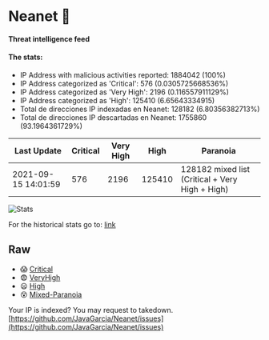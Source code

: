 # Neanet :hocho:
#### Threat intelligence feed
#### The stats:

- IP Address with malicious activities reported: 1884042 (100%)
- IP Address categorized as 'Critical':  576 (0.0305725668536%)
- IP Address categorized as 'Very High':  2196 (0.116557911129%)
- IP Address categorized as 'High':  125410 (6.65643334915)
- Total de direcciones IP indexadas en Neanet:  128182 (6.80356382713%)
- Total de direcciones IP descartadas en Neanet:  1755860 (93.1964361729%)

| Last Update | Critical | Very High | High | Paranoia |
| --- | --- | --- | --- | --- |
| 2021-09-15 14:01:59 | 576 | 2196 | 125410 | 128182 mixed list (Critical + Very High + High)|

![Stats](https://docs.google.com/spreadsheets/d/e/2PACX-1vSnaNMIXVabIpDJjufMlzH7poXnshF3mgd8Is1g9ytUEzVsP5my4Trn8f-xkoLLQ38xpL3HtmUexLo6/pubchart?oid=501124687&format=image)

For the historical stats go to: [link](/stats.csv)
## Raw
- :scream: [Critical](https://raw.githubusercontent.com/JavaGarcia/Neanet/master/blacklists/neanet_critical.txt)
- :fearful: [VeryHigh](https://raw.githubusercontent.com/JavaGarcia/Neanet/master/blacklists/neanet_veryHigh.txtt)
- :frowning: [High](https://raw.githubusercontent.com/JavaGarcia/Neanet/master/blacklists/neanet_high.txt)
- :dizzy_face: [Mixed-Paranoia](https://raw.githubusercontent.com/JavaGarcia/Neanet/master/blacklists/neanet_all.txt)


Your IP is indexed? You may request to takedown. [https://github.com/JavaGarcia/Neanet/issues](https://github.com/JavaGarcia/Neanet/issues)


















































































































































































































































































































































































































































































































































































































































































































































































































































































































































































































































































































































































































































































































































































































































































































































































































































































































































































































































































































































































































































































































































































































































































































































































































































































































































































































































































































































































































































































































































































































































































































































































































































































































































































































































































































































































































































































































































































































































































































































































































































































































































































































































































































































































































































































































































































































































































































































































































































































































































































































































































































































































































































































































































































































































































































































































































































































































































































































































































































































































































































































































































































































































































































































































































































































































































































































































































































































































































































































































































































































































































































































































































































































































































































































































































































































































































































































































































































































































































































































































































































































































































































































































































































































































































































































































































































































































































































































































































































































































































































